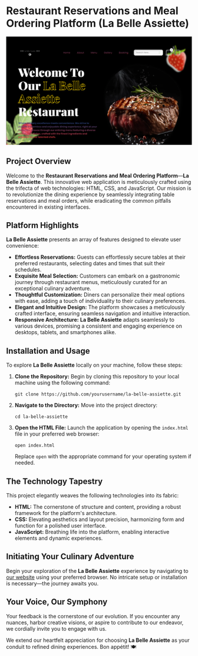 # Restaurant Reservations and Meal Ordering Platform (La Belle Assiette)

![La Belle Assiette](/assets/images/la-belle-assiette.png)

## Project Overview

Welcome to the **Restaurant Reservations and Meal Ordering Platform**—**La Belle Assiette**. This innovative web application is meticulously crafted using the trifecta of web technologies: HTML, CSS, and JavaScript. Our mission is to revolutionize the dining experience by seamlessly integrating table reservations and meal orders, while eradicating the common pitfalls encountered in existing interfaces.

## Platform Highlights

**La Belle Assiette** presents an array of features designed to elevate user convenience:

- **Effortless Reservations:** Guests can effortlessly secure tables at their preferred restaurants, selecting dates and times that suit their schedules.
- **Exquisite Meal Selection:** Customers can embark on a gastronomic journey through restaurant menus, meticulously curated for an exceptional culinary adventure.
- **Thoughtful Customization:** Diners can personalize their meal options with ease, adding a touch of individuality to their culinary preferences.
- **Elegant and Intuitive Design:** The platform showcases a meticulously crafted interface, ensuring seamless navigation and intuitive interaction.
- **Responsive Architecture:** **La Belle Assiette** adapts seamlessly to various devices, promising a consistent and engaging experience on desktops, tablets, and smartphones alike.

## Installation and Usage

To explore **La Belle Assiette** locally on your machine, follow these steps:

1. **Clone the Repository:** Begin by cloning this repository to your local machine using the following command:

   ```
   git clone https://github.com/yourusername/la-belle-assiette.git
   ```

2. **Navigate to the Directory:** Move into the project directory:

   ```
   cd la-belle-assiette
   ```

3. **Open the HTML File:** Launch the application by opening the `index.html` file in your preferred web browser:

   ```
   open index.html
   ```

   Replace `open` with the appropriate command for your operating system if needed.

## The Technology Tapestry

This project elegantly weaves the following technologies into its fabric:

- **HTML:** The cornerstone of structure and content, providing a robust framework for the platform's architecture.
- **CSS:** Elevating aesthetics and layout precision, harmonizing form and function for a polished user interface.
- **JavaScript:** Breathing life into the platform, enabling interactive elements and dynamic experiences.

## Initiating Your Culinary Adventure

Begin your exploration of the **La Belle Assiette** experience by navigating to [our website](https://la-belle-assiette.netlify.app/) using your preferred browser. No intricate setup or installation is necessary—the journey awaits you.

## Your Voice, Our Symphony

Your feedback is the cornerstone of our evolution. If you encounter any nuances, harbor creative visions, or aspire to contribute to our endeavor, we cordially invite you to engage with us.

We extend our heartfelt appreciation for choosing **La Belle Assiette** as your conduit to refined dining experiences. Bon appétit! 🍽️
